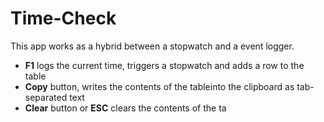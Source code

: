 # Time-Check

This app works as a hybrid between a stopwatch and a event logger.

- **F1** logs the current time, triggers a stopwatch and adds a row to the table 
- **Copy** button, writes the contents of the tableinto the clipboard as tab-separated text
- **Clear** button or **ESC** clears the contents of the ta
